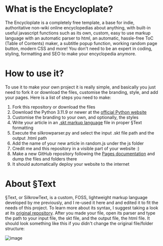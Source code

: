 # What is the Encycloplate?
The Encycloplate is a completely free template, a base for indie, authoritative non-wiki online encyclopedias about anything, with built-in useful javascript functions such as its own, custom, easy to use markup language with an automatic parser to html, an automatic, hassle-free ToC (Table of Contents) maker, a subtitle popup function, working random page button, modern CSS and more! You don't need to be an expert in coding, styling, formatting and SEO to make your encyclopedia anymore.

# How to use it?
To use it to make your own project it is really simple, and basically you just need to fork it or download the files, customise the branding, style, and add your pages. Here is a list of steps you need to make:

1. Fork this repository or download the files
2. Download the Python 3.11.9 or newer at the [official Python website](https://www.python.org/downloads/)
3. Customise the branding to your own, and optionally, the styles
4. Write your article in an [.skt markup language](#silkrow) file in proper §Text formatting
5. Execute the silkrowparser.py and select the input .skt file path and the output .html path
6. Add the name of your new article in random.js under the js folder
7. Credit me and this repository in a visible part of your website :)
8. Make a new GitHub repository following the [Pages documentation](https://pages.github.com/) and dump the files and folders there
9. It should automatically deploy your website to the internet

<a name="silkrow"></a>

# About §Text
§Text, or SilkrowText, is a custom, FOSS, lightweight markup language developed by me previously, and I re-used it here and and edited it to fit the needs of this project. To learn more about its syntax, I suggest taking a look at its [original repository](https://github.com/Pyrbor/SilkrowText). After you made your file, open its parser and type the path to your input file, the skt file, and the output file, the html file. It should look something like this if you didn't change the original file/folder structure:

![image](https://github.com/Encycloplate/encycloplate.github.io/assets/111013695/06c71998-457c-4dd9-a5b3-f84653c09fe3)
